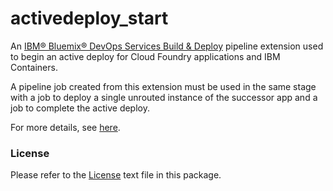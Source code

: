# activedeploy_start

An [IBM® Bluemix® DevOps Services Build & Deploy](https://hub.jazz.net/docs/deploy/) pipeline extension used to begin an active deploy for Cloud Foundry applications and IBM Containers.

A pipeline job created from this extension must be used in the same stage with a job to deploy a single unrouted instance
of the successor app and a job to complete the active deploy.

For more details, see [here](https://hub.jazz.net/docs/deploy_ext/).

### License

Please refer to the [License](https://github.com/IBMActiveDeploy-Toolchain/activedeploy_start/blob/master/License.txt) text file in this package.
